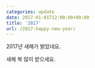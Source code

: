 ```yaml
---
categories: update
date: 2017-01-01T12:00:00+09:00
title: '2017'
url: /2017-happy-new-year/
---
```


2017년 새해가 밝았네요.

새해 복 많이 받으세요.
